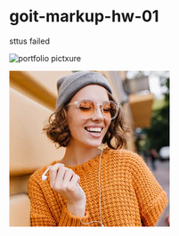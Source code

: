 # goit-markup-hw-01

sttus failed
<picture>

<source
           srcset="
            ./images/portfolio-img-desk.jpg  1x,
            ./images/portfolio-img-desk@2x.jpg 2x
           "
           media="(min-width: 1158px)"
          />
<source
           srcset="
            ./images/portfolio-img-tab.jpg  1x,
            ./images/portfolio-img-tab-@2x.jpg 2x
           "
           media="(min-width: 768px)"
          />
<source
           srcset="
            ./images/portfolio-img-mob.jpg  1x,
            ./images/portfolio-img-mob-@2x.jpg 2x
           "
           media="(max-width: 767px)"
          />
<img
           src="./images/portfolio-img-mob.jpg"
           alt="portfolio pictxure"
          />
</picture>

<img
           src="./images/onlcour-mob1x.jpg"
           alt="portfolio pictxure"
          />

